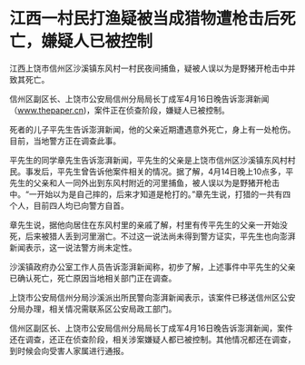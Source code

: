 # 江西一村民打渔疑被当成猎物遭枪击后死亡，嫌疑人已被控制

江西上饶市信州区沙溪镇东风村一村民夜间捕鱼，疑被人误以为是野猪开枪击中并致其死亡。

信州区副区长、上饶市公安局信州分局局长丁成军4月16日晚告诉澎湃新闻（www.thepaper.cn)，案件正在侦查阶段，嫌疑人已被控制。

死者的儿子平先生告诉澎湃新闻，他的父亲近期遭遇意外死亡，身上有一处枪伤。目前，当地警方正在调查此事。

平先生的同学章先生告诉澎湃新闻，平先生的父亲是上饶市信州区沙溪镇东风村村民。事发后，平先生曾告诉他案件相关的情况。据了解，4月14日晚上10点多，平先生的父亲和人一同外出到东风村附近的河里捕鱼，被人误以为是野猪开枪击中。“一开始以为是自己摔的，后来才知道是枪打的。”章先生说，打猎的一共有四个人，目前四人均已向警方自首。

章先生说，据他向居住在东风村里的亲戚了解，村里有传平先生的父亲一开始没死，后来被猎人丢到河里溺亡。不过这一说法尚未得到警方证实，平先生也向澎湃新闻表示，这一说法警方尚未定性。

沙溪镇政府办公室工作人员告诉澎湃新闻称，初步了解，上述事件中平先生的父亲已确认死亡，死亡原因当地相关部门正在调查。

上饶市公安局信州分局沙溪派出所民警向澎湃新闻表示，该案件已移送信州区公安分局办理，相关情况需联系区公安局政工部门。

信州区副区长、上饶市公安局信州分局局长丁成军4月16日晚告诉澎湃新闻，案件还在调查，还正在侦查阶段，相关涉案嫌疑人都已被控制。其他情况都还在调查，到时候会向受害人家属进行通报。

